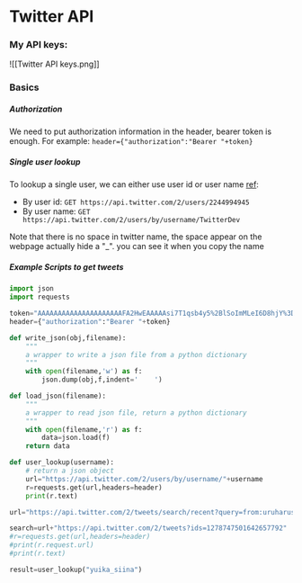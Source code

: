 # Twitter API
### My API keys:
![[Twitter API keys.png]]

### Basics
##### Authorization
We need to put authorization information in the header, bearer token is enough. For example: `header={"authorization":"Bearer "+token}`

##### Single user lookup
To lookup a single user, we can either use user id or user name [ref](https://developer.twitter.com/en/docs/twitter-api/users/lookup/api-reference/get-users-by-username-username):
- By user id: `GET https://api.twitter.com/2/users/2244994945`
- By user name: `GET https://api.twitter.com/2/users/by/username/TwitterDev`

Note that there is no space in twitter name, the space appear on the webpage actually hide a "_". you can see it when you copy the name

##### Example Scripts to get tweets
```python
import json
import requests

token="AAAAAAAAAAAAAAAAAAAAAFA2HwEAAAAAsi7T1qsb4y5%2BlSoImMLeI6D8hjY%3DYg83lIBBMJ7hKIYpfl2VzXM9dsPVS4op7n198FslVB5LjCR9v8"
header={"authorization":"Bearer "+token}

def write_json(obj,filename):
    """
    a wrapper to write a json file from a python dictionary
    """
    with open(filename,'w') as f:
        json.dump(obj,f,indent='    ')

def load_json(filename):
    """
    a wrapper to read json file, return a python dictionary
    """
    with open(filename,'r') as f:
        data=json.load(f)
    return data

def user_lookup(username):
    # return a json object
    url="https://api.twitter.com/2/users/by/username/"+username
    r=requests.get(url,headers=header)
    print(r.text)

url="https://api.twitter.com/2/tweets/search/recent?query=from:uruharushia&max_results=10"

search=url+"https://api.twitter.com/2/tweets?ids=1278747501642657792"
#r=requests.get(url,headers=header)
#print(r.request.url)
#print(r.text)

result=user_lookup("yuika_siina")
```
